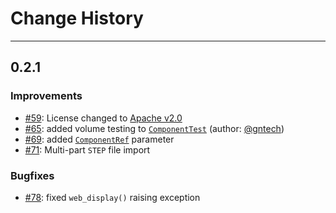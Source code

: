 # Change History

----
## 0.2.1

### Improvements

- [#59](https://github.com/fragmuffin/cqparts/issues/59): License changed to [Apache v2.0](https://github.com/fragmuffin/cqparts/blob/master/LICENSE)
- [#65](https://github.com/fragmuffin/cqparts/pull/65): added volume testing to [`ComponentTest`](https://fragmuffin.github.io/cqparts/doc/api/cqparts.utils.html#cqparts.utils.test.ComponentTest) (author: [@gntech](https://github.com/gntech))
- [#69](https://github.com/fragmuffin/cqparts/pull/69): added [`ComponentRef`](https://fragmuffin.github.io/cqparts/doc/api/cqparts.params.html#cqparts.params.types.ComponentRef) parameter
- [#71](https://github.com/fragmuffin/cqparts/pull/71): Multi-part `STEP` file import

### Bugfixes

- [#78](https://github.com/fragmuffin/cqparts/pull/78): fixed `web_display()` raising exception
